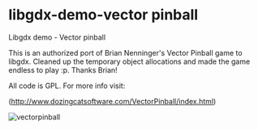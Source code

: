 libgdx-demo-vector pinball
====================

  Libgdx demo - Vector pinball

This is an authorized port of Brian Nenninger's Vector Pinball game to libgdx. Cleaned up the temporary object allocations and made the game endless to play :p. Thanks Brian!

All code is GPL. For more info visit:

(http://www.dozingcatsoftware.com/VectorPinball/index.html)

![vectorpinball](http://i.imgur.com/OTQxIy2.png)

